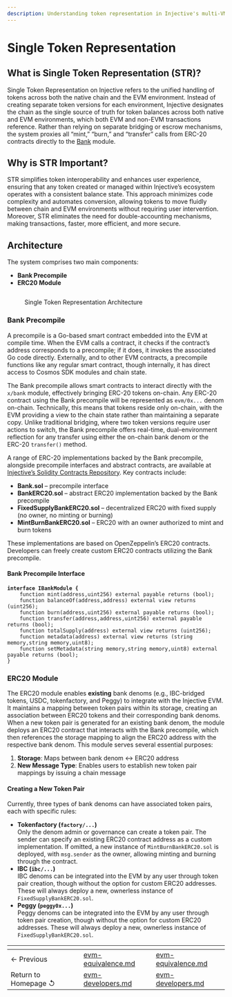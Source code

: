 ```yaml
---
description: Understanding token representation in Injective's multi-VM architecture
---
```


# Single Token Representation

## What is Single Token Representation (STR)?

Single Token Representation on Injective refers to the unified handling of tokens across both the native chain and the EVM environment. Instead of creating separate token versions for each environment, Injective designates the chain as the single source of truth for token balances across both native and EVM environments, which both EVM and non-EVM transactions reference. Rather than relying on separate bridging or escrow mechanisms, the system proxies all “mint,” “burn,” and “transfer” calls from ERC-20 contracts directly to the [Bank](../../modules/core/bank/) module.

## Why is STR Important?

STR simplifies token interoperability and enhances user experience, ensuring that any token created or managed within Injective’s ecosystem operates with a consistent balance state. This approach minimizes code complexity and automates conversion, allowing tokens to move fluidly between chain and EVM environments without requiring user intervention. Moreover, STR eliminates the need for double-accounting mechanisms, making transactions, faster, more efficient, and more secure.

## Architecture

The system comprises two main components:

* **Bank Precompile**
* **ERC20 Module**

<figure><img src="../../../.gitbook/assets/image.png" alt=""><figcaption><p>Single Token Representation Architecture</p></figcaption></figure>

### Bank Precompile

A precompile is a Go-based smart contract embedded into the EVM at compile time. When the EVM calls a contract, it checks if the contract’s address corresponds to a precompile; if it does, it invokes the associated Go code directly. Externally, and to other EVM contracts, a precompile functions like any regular smart contract, though internally, it has direct access to Cosmos SDK modules and chain state.

The Bank precompile allows smart contracts to interact directly with the `x/bank` module, effectively bringing ERC-20 tokens on-chain. Any ERC-20 contract using the Bank precompile will be represented as `evm/0x...` denom on-chain. Technically, this means that tokens reside only on-chain, with the EVM providing a view to the chain state rather than maintaining a separate copy. Unlike traditional bridging, where two token versions require user actions to switch, the Bank precompile offers real-time, dual-environment reflection for any transfer using either the on-chain bank denom or the ERC-20 `transfer()` method.

A range of ERC-20 implementations backed by the Bank precompile, alongside precompile interfaces and abstract contracts, are available at [Injective’s Solidity Contracts Repository](https://github.com/InjectiveLabs/solidity-contracts). Key contracts include:

* **Bank.sol** – precompile interface
* **BankERC20.sol** – abstract ERC20 implementation backed by the Bank precompile
* **FixedSupplyBankERC20.sol** – decentralized ERC20 with fixed supply (no owner, no minting or burning)
* **MintBurnBankERC20.sol** – ERC20 with an owner authorized to mint and burn tokens

These implementations are based on OpenZeppelin’s ERC20 contracts. Developers can freely create custom ERC20 contracts utilizing the Bank precompile.

#### Bank Precompile Interface

<pre class="language-solidity" data-full-width="false"><code class="lang-solidity"><strong>interface IBankModule {
</strong>    function mint(address,uint256) external payable returns (bool);
    function balanceOf(address,address) external view returns (uint256);
    function burn(address,uint256) external payable returns (bool);
    function transfer(address,address,uint256) external payable returns (bool);
    function totalSupply(address) external view returns (uint256);
    function metadata(address) external view returns (string memory,string memory,uint8);
    function setMetadata(string memory,string memory,uint8) external payable returns (bool);
}
</code></pre>

### ERC20 Module

The ERC20 module enables **existing** bank denoms (e.g., IBC-bridged tokens, USDC, tokenfactory, and Peggy) to integrate with the Injective EVM. It maintains a mapping between token pairs within its storage, creating an association between ERC20 tokens and their corresponding bank denoms. When a new token pair is generated for an existing bank denom, the module deploys an ERC20 contract that interacts with the Bank precompile, which then references the storage mapping to align the ERC20 address with the respective bank denom. This module serves several essential purposes:

1. **Storage**: Maps between bank denom ↔ ERC20 address
2. **New Message Type**: Enables users to establish new token pair mappings by issuing a chain message

#### Creating a New Token Pair

Currently, three types of bank denoms can have associated token pairs, each with specific rules:

* **Tokenfactory (`factory/...`)**\
  Only the denom admin or governance can create a token pair. The sender can specify an existing ERC20 contract address as a custom implementation. If omitted, a new instance of `MintBurnBankERC20.sol` is deployed, with `msg.sender` as the owner, allowing minting and burning through the contract.
* **IBC (`ibc/...`)**\
  IBC denoms can be integrated into the EVM by any user through token pair creation, though without the option for custom ERC20 addresses. These will always deploy a new, ownerless instance of `FixedSupplyBankERC20.sol`.
* **Peggy (`peggy0x...`)**\
  Peggy denoms can be integrated into the EVM by any user through token pair creation, though without the option for custom ERC20 addresses. These will always deploy a new, ownerless instance of `FixedSupplyBankERC20.sol`.

<table data-card-size="large" data-view="cards" data-full-width="false"><thead><tr><th></th><th data-type="content-ref"></th><th data-hidden data-card-target data-type="content-ref"></th></tr></thead><tbody><tr><td>← Previous</td><td><a href="evm-equivalence.md">evm-equivalence.md</a></td><td><a href="evm-equivalence.md">evm-equivalence.md</a></td></tr><tr><td>Return to Homepage ↺</td><td><a href="../../evm-developers.md">evm-developers.md</a></td><td><a href="../../evm-developers.md">evm-developers.md</a></td></tr></tbody></table>
